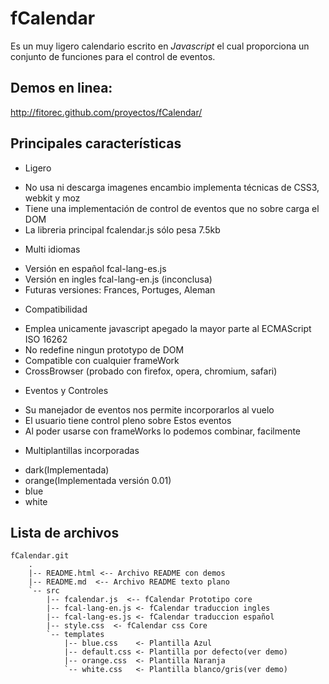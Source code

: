 fCalendar
=============================================

Es un muy ligero calendario escrito en _Javascript_ el cual proporciona un conjunto de funciones para el control de eventos.

Demos en linea:
-----------------------------------------------
<http://fitorec.github.com/proyectos/fCalendar/>

Principales características
--------------------------------------------
* Ligero
 - No usa ni descarga imagenes encambio implementa técnicas de CSS3, webkit y moz
 - Tiene una implementación de control de eventos que no sobre carga el DOM
 - La libreria principal fcalendar.js sólo pesa 7.5kb
* Multi idiomas
 - Versión en español fcal-lang-es.js
 - Versión en ingles fcal-lang-en.js (inconclusa)
 - Futuras versiones: Frances, Portuges, Aleman
* Compatibilidad
 - Emplea unicamente javascript apegado la mayor parte al ECMAScript ISO 16262
 - No redefine ningun prototypo de DOM
 - Compatible con cualquier frameWork
 - CrossBrowser (probado con firefox, opera, chromium, safari)
* Eventos y Controles
 - Su manejador de eventos nos permite incorporarlos al vuelo
 - El usuario tiene control pleno sobre Estos eventos
 - Al poder usarse con frameWorks lo podemos combinar, facilmente
* Multiplantillas incorporadas
 - dark(Implementada)
 - orange(Implementada versión 0.01)
 - blue
 - white


Lista de archivos
-------------------------------------------------------------------
	fCalendar.git
		.
		|-- README.html <-- Archivo README con demos
		|-- README.md  <-- Archivo README texto plano
		`-- src
			|-- fcalendar.js  <-- fCalendar Prototipo core
			|-- fcal-lang-en.js <- fCalendar traduccion ingles
			|-- fcal-lang-es.js <- fCalendar traduccion español
			|-- style.css  <- fCalendar css Core
			`-- templates
				|-- blue.css 	<- Plantilla Azul
				|-- default.css	<- Plantilla por defecto(ver demo)
				|-- orange.css	<- Plantilla Naranja
				`-- white.css	<- Plantilla blanco/gris(ver demo)
